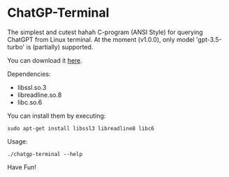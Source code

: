 # ChatGP-Terminal
The simplest and cutest hahah C-program (ANSI Style) for querying ChatGPT from Linux terminal. At the moment (v1.0.0), only model 'gpt-3.5-turbo' is (partially) supported. 

You can download it [here](https://github.com/Lucho-A/ChatGP-Terminal/blob/master/ChatGP-Terminal/Releases/chatgp-terminal).

Dependencies:
- libssl.so.3
- libreadline.so.8
- libc.so.6

You can install them by executing:
```
sudo apt-get install libssl3 libreadline8 libc6
```

Usage:

```
./chatgp-terminal --help
```
Have Fun!
